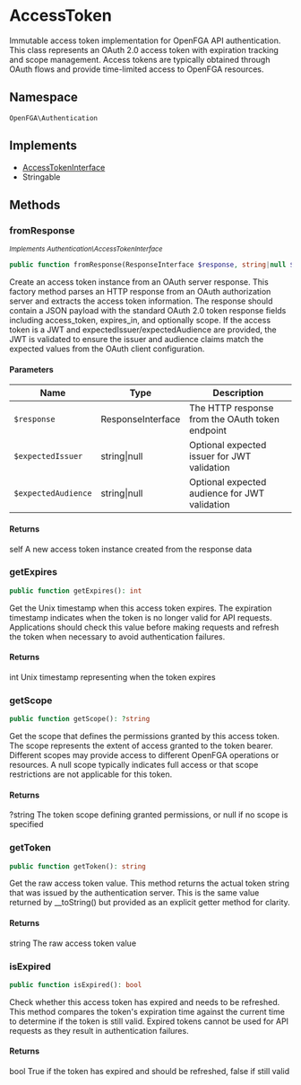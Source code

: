 # AccessToken

Immutable access token implementation for OpenFGA API authentication. This class represents an OAuth 2.0 access token with expiration tracking and scope management. Access tokens are typically obtained through OAuth flows and provide time-limited access to OpenFGA resources.

## Namespace
`OpenFGA\Authentication`

## Implements
* [AccessTokenInterface](AccessTokenInterface.md)
* Stringable



## Methods
### fromResponse

*<small>Implements Authentication\AccessTokenInterface</small>*  

```php
public function fromResponse(ResponseInterface $response, string|null $expectedIssuer = NULL, string|null $expectedAudience = NULL): self
```

Create an access token instance from an OAuth server response. This factory method parses an HTTP response from an OAuth authorization server and extracts the access token information. The response should contain a JSON payload with the standard OAuth 2.0 token response fields including access_token, expires_in, and optionally scope. If the access token is a JWT and expectedIssuer/expectedAudience are provided, the JWT is validated to ensure the issuer and audience claims match the expected values from the OAuth client configuration.

#### Parameters
| Name | Type | Description |
|------|------|-------------|
| `$response` | ResponseInterface | The HTTP response from the OAuth token endpoint |
| `$expectedIssuer` | string&#124;null | Optional expected issuer for JWT validation |
| `$expectedAudience` | string&#124;null | Optional expected audience for JWT validation |

#### Returns
self
 A new access token instance created from the response data

### getExpires


```php
public function getExpires(): int
```

Get the Unix timestamp when this access token expires. The expiration timestamp indicates when the token is no longer valid for API requests. Applications should check this value before making requests and refresh the token when necessary to avoid authentication failures.


#### Returns
int
 Unix timestamp representing when the token expires

### getScope


```php
public function getScope(): ?string
```

Get the scope that defines the permissions granted by this access token. The scope represents the extent of access granted to the token bearer. Different scopes may provide access to different OpenFGA operations or resources. A null scope typically indicates full access or that scope restrictions are not applicable for this token.


#### Returns
?string
 The token scope defining granted permissions, or null if no scope is specified

### getToken


```php
public function getToken(): string
```

Get the raw access token value. This method returns the actual token string that was issued by the authentication server. This is the same value returned by __toString() but provided as an explicit getter method for clarity.


#### Returns
string
 The raw access token value

### isExpired


```php
public function isExpired(): bool
```

Check whether this access token has expired and needs to be refreshed. This method compares the token&#039;s expiration time against the current time to determine if the token is still valid. Expired tokens cannot be used for API requests as they result in authentication failures.


#### Returns
bool
 True if the token has expired and should be refreshed, false if still valid


